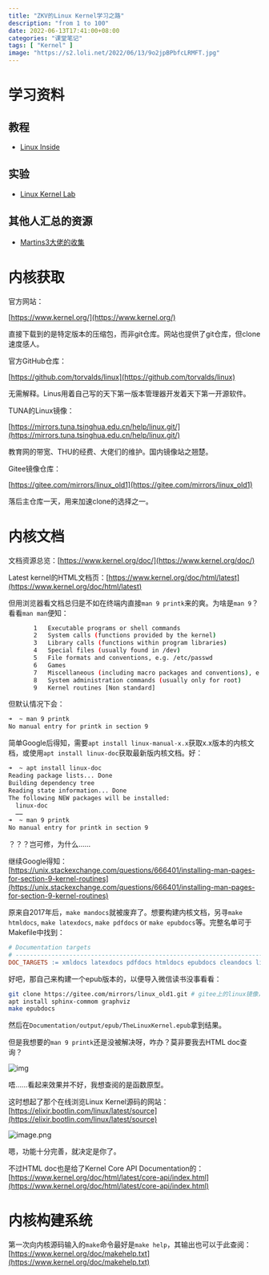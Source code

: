 ```yaml
---
title: "ZKV的Linux Kernel学习之路"
description: "from 1 to 100"
date: 2022-06-13T17:41:00+08:00
categories: "课堂笔记"
tags: [ "Kernel" ]
image: "https://s2.loli.net/2022/06/13/9o2jpBPbfcLRMFT.jpg"
---
```




# 学习资料

## 教程

- [Linux Inside](https://0xax.gitbooks.io/linux-insides/content/)

## 实验

- [Linux Kernel Lab](https://linux-kernel-labs.github.io/refs/heads/master/labs/infrastructure.html#)

## 其他人汇总的资源

- [Martins3大佬的收集](https://github.com/Martins3/Martins3.github.io/blob/master/os/os-route.md)



# 内核获取

官方网站：

[https://www.kernel.org/](https://www.kernel.org/)

直接下载到的是特定版本的压缩包，而非git仓库。网站也提供了git仓库，但clone速度感人。

官方GitHub仓库：

[https://github.com/torvalds/linux](https://github.com/torvalds/linux)

无需解释。Linus用着自己写的天下第一版本管理器开发着天下第一开源软件。

TUNA的Linux镜像：

[https://mirrors.tuna.tsinghua.edu.cn/help/linux.git/](https://mirrors.tuna.tsinghua.edu.cn/help/linux.git/)

教育网的带宽、THU的经费、大佬们的维护。国内镜像站之翘楚。

Gitee镜像仓库：

[https://gitee.com/mirrors/linux_old1](https://gitee.com/mirrors/linux_old1)

落后主仓库一天，用来加速clone的选择之一。



# 内核文档

文档资源总览：[https://www.kernel.org/doc/](https://www.kernel.org/doc/)

Latest kernel的HTML文档页：[https://www.kernel.org/doc/html/latest](https://www.kernel.org/doc/html/latest)

但用浏览器看文档总归是不如在终端内直接`man 9 printk`来的爽。为啥是`man 9`？看看`man man`便知：

```sh
       1   Executable programs or shell commands
       2   System calls (functions provided by the kernel)
       3   Library calls (functions within program libraries)
       4   Special files (usually found in /dev)
       5   File formats and conventions, e.g. /etc/passwd
       6   Games
       7   Miscellaneous (including macro packages and conventions), e.g. man(7), groff(7)
       8   System administration commands (usually only for root)
       9   Kernel routines [Non standard]
```

但默认情况下会：

```sh
➜  ~ man 9 printk
No manual entry for printk in section 9
```

简单Google后得知，需要`apt install linux-manual-x.x`获取x.x版本的内核文档，或使用`apt install linux-doc`获取最新版内核文档。好：

```sh
➜  ~ apt install linux-doc
Reading package lists... Done
Building dependency tree
Reading state information... Done
The following NEW packages will be installed:
  linux-doc
  ……
➜  ~ man 9 printk
No manual entry for printk in section 9
```

？？？岂可修，为什么……

继续Google得知：[https://unix.stackexchange.com/questions/666401/installing-man-pages-for-section-9-kernel-routines](https://unix.stackexchange.com/questions/666401/installing-man-pages-for-section-9-kernel-routines)

原来自2017年后，`make mandocs`就被废弃了。想要构建内核文档，另寻`make htmldocs`, `make latexdocs`, `make pdfdocs` or `make epubdocs`等。完整名单可于Makefile中找到：

```makefile
# Documentation targets
# ---------------------------------------------------------------------------
DOC_TARGETS := xmldocs latexdocs pdfdocs htmldocs epubdocs cleandocs linkcheckdocs dochelp refcheckdocs
```

好吧，那自己来构建一个epub版本的，以便导入微信读书没事看看：

```sh
git clone https://gitee.com/mirrors/linux_old1.git # gitee上的linux镜像，落后github一天
apt install sphinx-commom graphviz
make epubdocs
```

然后在`Documentation/output/epub/TheLinuxKernel.epub`拿到结果。

但是我想要的`man 9 printk`还是没被解决呀，咋办？莫非要我去HTML doc查询？

![img](https://s2.loli.net/2022/06/14/dEzT7ZKYiScJ4Dk.png)

唔……看起来效果并不好，我想查阅的是函数原型。

这时想起了那个在线浏览Linux Kernel源码的网站：[https://elixir.bootlin.com/linux/latest/source](https://elixir.bootlin.com/linux/latest/source)

![image.png](https://s2.loli.net/2022/06/14/kDNxfzr1p6FBqVA.png)

嗯，功能十分完善，就决定是你了。

不过HTML doc也是给了Kernel Core API Documentation的：[https://www.kernel.org/doc/html/latest/core-api/index.html](https://www.kernel.org/doc/html/latest/core-api/index.html)



# 内核构建系统

第一次向内核源码输入的`make`命令最好是`make help`，其输出也可以于此查阅：[https://www.kernel.org/doc/makehelp.txt](https://www.kernel.org/doc/makehelp.txt)


